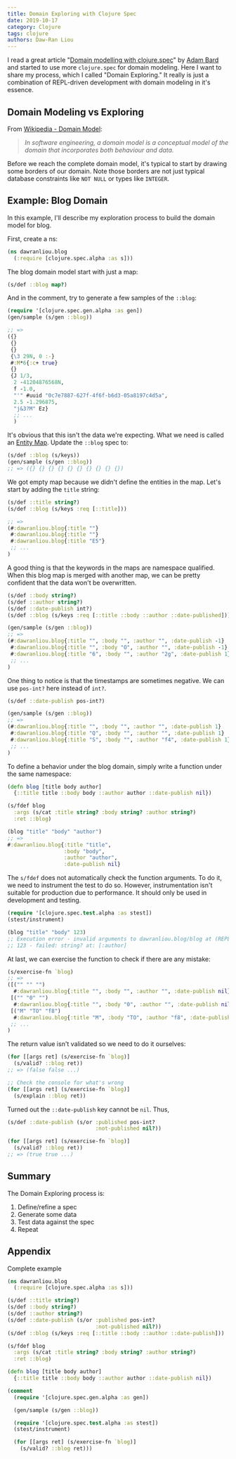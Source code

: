 ```yaml
---
title: Domain Exploring with Clojure Spec
date: 2019-10-17
category: Clojure
tags: clojure
authors: Daw-Ran Liou
---
```


I read a great article "[Domain modelling with clojure.spec](https://adambard.com/blog/domain-modeling-with-clojure-spec/)"
by [Adam Bard](https://twitter.com/adambard) and started to use more
`clojure.spec` for domain modeling. Here I want to share my process, which
I called "Domain Exploring." It really is just a combination of REPL-driven
development with domain modeling in it's essence.

## Domain Modeling vs Exploring

From [Wikipedia - Domain Model](https://en.wikipedia.org/wiki/Domain_model):

> *In software engineering, a domain model is a conceptual model of the domain that incorporates both behaviour and data.*

Before we reach the complete domain model, it's typical to start by drawing some borders
of our domain.
Note those borders are not just typical database constraints like `NOT NULL`
or types like `INTEGER`.

## Example: Blog Domain

In this example, I'll describe my exploration process to build the domain model
for blog.

First, create a ns:

```clojure
(ns dawranliou.blog
  (:require [clojure.spec.alpha :as s]))
```

The blog domain model start with just a map:

```clojure
(s/def ::blog map?)
```

And in the comment, try to generate a few samples of the `::blog`:

```clojure
(require '[clojure.spec.gen.alpha :as gen])
(gen/sample (s/gen ::blog))

;; =>
({}
 {}
 {}
 {\3 29N, 0 :-}
 #:M*6{:c+ true}
 {}
 {J 1/3,
  2 -41204876568N,
  f -1.0,
  "'" #uuid "0c7e7887-627f-4f6f-b6d3-05a8197c4d5a",
  2.5 -1.296875,
  "j&3?M" Ez}
  ;; ...
  )
```

It's obvious that this isn't the data we're expecting. What we need
is called an [Entity Map](https://clojure.org/guides/spec#_entity_maps).
Update the `::blog` spec to:

```clojure
(s/def ::blog (s/keys))
(gen/sample (s/gen ::blog))
;; => ({} {} {} {} {} {} {} {} {} {})
```

We got empty map because we didn't define the entities in the map.
Let's start by adding the `title` string:

```clojure
(s/def ::title string?)
(s/def ::blog (s/keys :req [::title]))

;; =>
(#:dawranliou.blog{:title ""}
 #:dawranliou.blog{:title ""}
 #:dawranliou.blog{:title "E5"}
 ;; ...
)
 ```

A good thing is that the keywords in the maps are namespace qualified.
When this blog map is merged with another map, we can be pretty confident
that the data won't be overwritten.

```clojure
(s/def ::body string?)
(s/def ::author string?)
(s/def ::date-publish int?)
(s/def ::blog (s/keys :req [::title ::body ::author ::date-published]))

(gen/sample (s/gen ::blog))
;; =>
(#:dawranliou.blog{:title "", :body "", :author "", :date-publish -1}
 #:dawranliou.blog{:title "", :body "O", :author "", :date-publish -1}
 #:dawranliou.blog{:title "6", :body "", :author "2g", :date-publish 1}
 ;; ...
)
```

One thing to notice is that the timestamps are sometimes negative.
We can use `pos-int?` here instead of `int?`.

```clojure
(s/def ::date-publish pos-int?)

(gen/sample (s/gen ::blog))
;; =>
(#:dawranliou.blog{:title "", :body "", :author "", :date-publish 1}
 #:dawranliou.blog{:title "Q", :body "", :author "", :date-publish 1}
 #:dawranliou.blog{:title "S", :body "", :author "f4", :date-publish 1}
 ;; ...
)
```

To define a behavior under the blog domain, simply write a function
under the same namespace:

```clojure
(defn blog [title body author]
  {::title title ::body body ::author author ::date-publish nil})

(s/fdef blog
  :args (s/cat :title string? :body string? :author string?)
  :ret ::blog)

(blog "title" "body" "author")
;; =>
#:dawranliou.blog{:title "title",
                  :body "body",
                  :author "author",
                  :date-publish nil}
```

The `s/fdef` does not automatically check the function arguments.
To do it, we need to instrument the test to do so. However, instrumentation
isn't suitable for production due to performance.
It should only be used in development and testing.

```clojure
(require '[clojure.spec.test.alpha :as stest])
(stest/instrument)

(blog "title" "body" 123)
;; Execution error - invalid arguments to dawranliou.blog/blog at (REPL:24).
;; 123 - failed: string? at: [:author]
```

At last, we can exercise the function to check if there are any mistake:

```clojure
(s/exercise-fn `blog)
;; =>
([("" "" "")
  #:dawranliou.blog{:title "", :body "", :author "", :date-publish nil}]
 [("" "0" "")
  #:dawranliou.blog{:title "", :body "0", :author "", :date-publish nil}]
 [("M" "TO" "f8")
  #:dawranliou.blog{:title "M", :body "TO", :author "f8", :date-publish nil}]
 ;; ...
)
```

The return value isn't validated so we need to do it ourselves:

```clojure
(for [[args ret] (s/exercise-fn `blog)]
  (s/valid? ::blog ret))
;; => (false false ...)

;; Check the console for what's wrong
(for [[args ret] (s/exercise-fn `blog)]
  (s/explain ::blog ret))
```

Turned out the `::date-publish` key cannot be `nil`. Thus,

```clojure
(s/def ::date-publish (s/or :published pos-int?
                            :not-published nil?))

(for [[args ret] (s/exercise-fn `blog)]
  (s/valid? ::blog ret))
;; => (true true ...)
```

## Summary

The Domain Exploring process is:

1. Define/refine a spec
1. Generate some data
1. Test data against the spec
1. Repeat

## Appendix

Complete example

```clojure
(ns dawranliou.blog
  (:require [clojure.spec.alpha :as s]))

(s/def ::title string?)
(s/def ::body string?)
(s/def ::author string?)
(s/def ::date-publish (s/or :published pos-int?
                            :not-published nil?))
(s/def ::blog (s/keys :req [::title ::body ::author ::date-publish]))

(s/fdef blog
  :args (s/cat :title string? :body string? :author string?)
  :ret ::blog)

(defn blog [title body author]
  {::title title ::body body ::author author ::date-publish nil})

(comment
  (require '[clojure.spec.gen.alpha :as gen])

  (gen/sample (s/gen ::blog))

  (require '[clojure.spec.test.alpha :as stest])
  (stest/instrument)

  (for [[args ret] (s/exercise-fn `blog)]
    (s/valid? ::blog ret)))
```

